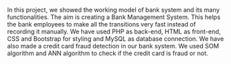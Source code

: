In this project, we showed the working model of bank system and its many functionalities. The aim is creating a Bank Management System. This helps the bank employees to make all the transitions very fast instead of recording it manually. We have used PHP as back-end, HTML as front-end, CSS and Bootstrap for styling and MySQL as database connection.
We have also made a credit card fraud detection in our bank system. We used SOM algorithm and ANN algorithm to check if the credit card is fraud or not.
